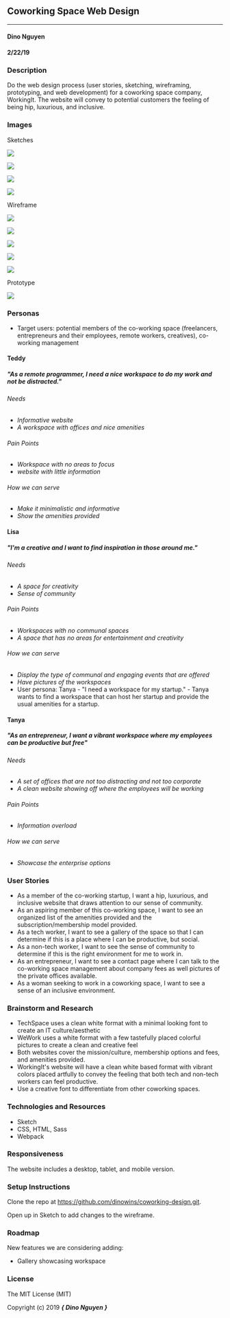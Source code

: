 ## Coworking Space Web Design
---

#### Dino Nguyen
#### 2/22/19

### Description

Do the web design process (user stories, sketching, wireframing, prototyping, and web development) for a coworking space company, WorkingIt. The website will convey to potential customers the feeling of being hip, luxurious, and inclusive.

### Images

Sketches

![](src/assets/images/landingpage-desktop-sketch.jpg)

![](src/assets/images/mobile-sketch.jpg)

![](src/assets/images/membership-sketch.jpg)

![](src/assets/images/ContactUs-sketch.jpg)

Wireframe

![](src/assets/images/landing-desktop-wf.png)

![](src/assets/images/landing-mobile-wf.png)

![](src/assets/images/landing-tablet-wf.png)

![](src/assets/images/membership-desktop-wf.png)

![](src/assets/images/contact-desktop-wf.png)

Prototype

![](src/assets/images/prototype.png)


<!-- #### Desktop Version

![desktop user interface](link-to-screenshot-here)

#### Mobile Version

![mobile user interface](link-to-screenshot-here) -->


### Personas

* Target users: potential members of the co-working space (freelancers, entrepreneurs and their employees, remote workers, creatives), co-working management

#### Teddy
##### "As a remote programmer, I need a nice workspace to do my work and not be distracted."
###### Needs
* _Informative website_
* _A workspace with offices and nice amenities_

###### Pain Points
* _Workspace with no areas to focus_
* _website with little information_

###### How we can serve
* _Make it minimalistic and informative_
* _Show the amenities provided_

#### Lisa
##### "I'm a creative and I want to find inspiration in those around me."
###### Needs
* _A space for creativity_
* _Sense of community_

###### Pain Points
* _Workspaces with no communal spaces_
* _A space that has no areas for entertainment and creativity_

###### How we can serve
* _Display the type of communal and engaging events that are offered_
* _Have pictures of the workspaces_
* User persona: Tanya - "I need a workspace for my startup." - Tanya wants to find a workspace that can host her startup and provide the usual amenities for a startup.
#### Tanya
##### "As an entrepreneur, I want a vibrant workspace where my employees can be productive but free"
###### Needs
* _A set of offices that are not too distracting and not too corporate_
* _A clean website showing off where the employees will be working_

###### Pain Points
* _Information overload_

###### How we can serve
* _Showcase the enterprise options_

### User Stories

* As a member of the co-working startup, I want a hip, luxurious, and inclusive website that draws attention to our sense of community.  
* As an aspiring member of this co-working space, I want to see an organized list of the amenities provided and the subscription/membership model provided.
* As a tech worker, I want to see a gallery of the space so that I can determine if this is a place where I can be productive, but social.
* As a non-tech worker, I want to see the sense of community to determine if this is the right environment for me to work in.
* As an entrepreneur, I want to see a contact page where I can talk to the co-working space management about company fees as well pictures of the private offices available.
* As a woman seeking to work in a coworking space, I want to see a sense of an inclusive environment.

### Brainstorm and Research

* TechSpace uses a clean white format with a minimal looking font to create an IT culture/aesthetic
* WeWork uses a white format with a few tastefully placed colorful pictures to create a clean and creative feel
* Both websites cover the mission/culture, membership options and fees, and amenities provided.
* WorkingIt's website will have a clean white based format with vibrant colors placed artfully to convey the feeling that both tech and non-tech workers can feel productive.  
* Use a creative font to differentiate from other coworking spaces.

### Technologies and Resources

* Sketch
* CSS, HTML, Sass
* Webpack

### Responsiveness

The website includes a desktop, tablet, and mobile version.

### Setup Instructions

Clone the repo at https://github.com/dinowins/coworking-design.git.

Open up in Sketch to add changes to the wireframe.

### Roadmap

New features we are considering adding:

* Gallery showcasing workspace

### License

The MIT License (MIT)

Copyright (c) 2019 **_{ Dino Nguyen }_**
